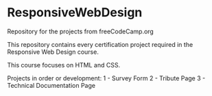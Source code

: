 # ResponsiveWebDesign
Repository for the projects from freeCodeCamp.org

This repository contains every certification project required in the Responsive Web Design course.

This course focuses on HTML and CSS.

Projects in order or development: 
  1 - Survey Form
  2 - Tribute Page
  3 - Technical Documentation Page
